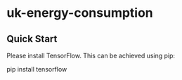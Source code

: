 # uk-energy-consumption

## Quick Start
Please install TensorFlow. This can be achieved using pip: 

pip install tensorflow
